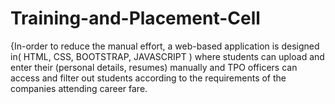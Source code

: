 # Training-and-Placement-Cell
{In-order to reduce the manual effort, a web-based application is designed in( HTML, CSS, BOOTSTRAP, JAVASCRIPT ) where students can upload and enter their (personal details, resumes) manually and TPO officers can access and filter out students according to the requirements of the companies attending career fare.
